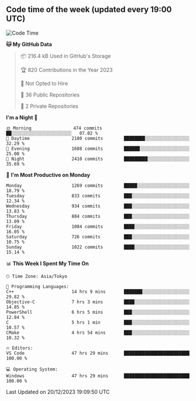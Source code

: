 ## Code time of the week (updated every 19:00 UTC)

<!--START_SECTION:waka-->
![Code Time](http://img.shields.io/badge/Code%20Time-2%2C480%20hrs%2051%20mins-blue)

**🐱 My GitHub Data** 

> 📦 216.4 kB Used in GitHub's Storage 
 > 
> 🏆 820 Contributions in the Year 2023
 > 
> 🚫 Not Opted to Hire
 > 
> 📜 36 Public Repositories 
 > 
> 🔑 2 Private Repositories 
 > 
**I'm a Night 🦉** 

```text
🌞 Morning                474 commits         ██░░░░░░░░░░░░░░░░░░░░░░░   07.02 % 
🌆 Daytime                2180 commits        ████████░░░░░░░░░░░░░░░░░   32.29 % 
🌃 Evening                1688 commits        ██████░░░░░░░░░░░░░░░░░░░   25.00 % 
🌙 Night                  2410 commits        █████████░░░░░░░░░░░░░░░░   35.69 % 
```
📅 **I'm Most Productive on Monday** 

```text
Monday                   1269 commits        █████░░░░░░░░░░░░░░░░░░░░   18.79 % 
Tuesday                  833 commits         ███░░░░░░░░░░░░░░░░░░░░░░   12.34 % 
Wednesday                934 commits         ███░░░░░░░░░░░░░░░░░░░░░░   13.83 % 
Thursday                 884 commits         ███░░░░░░░░░░░░░░░░░░░░░░   13.09 % 
Friday                   1084 commits        ████░░░░░░░░░░░░░░░░░░░░░   16.05 % 
Saturday                 726 commits         ███░░░░░░░░░░░░░░░░░░░░░░   10.75 % 
Sunday                   1022 commits        ████░░░░░░░░░░░░░░░░░░░░░   15.14 % 
```


📊 **This Week I Spent My Time On** 

```text
🕑︎ Time Zone: Asia/Tokyo

💬 Programming Languages: 
C++                      14 hrs 9 mins       ███████░░░░░░░░░░░░░░░░░░   29.82 % 
Objective-C              7 hrs 3 mins        ████░░░░░░░░░░░░░░░░░░░░░   14.85 % 
PowerShell               6 hrs 5 mins        ███░░░░░░░░░░░░░░░░░░░░░░   12.84 % 
C                        5 hrs 1 min         ███░░░░░░░░░░░░░░░░░░░░░░   10.57 % 
CMake                    4 hrs 54 mins       ███░░░░░░░░░░░░░░░░░░░░░░   10.32 % 

🔥 Editors: 
VS Code                  47 hrs 29 mins      █████████████████████████   100.00 % 

💻 Operating System: 
Windows                  47 hrs 29 mins      █████████████████████████   100.00 % 
```


 Last Updated on 20/12/2023 19:09:50 UTC
<!--END_SECTION:waka-->
